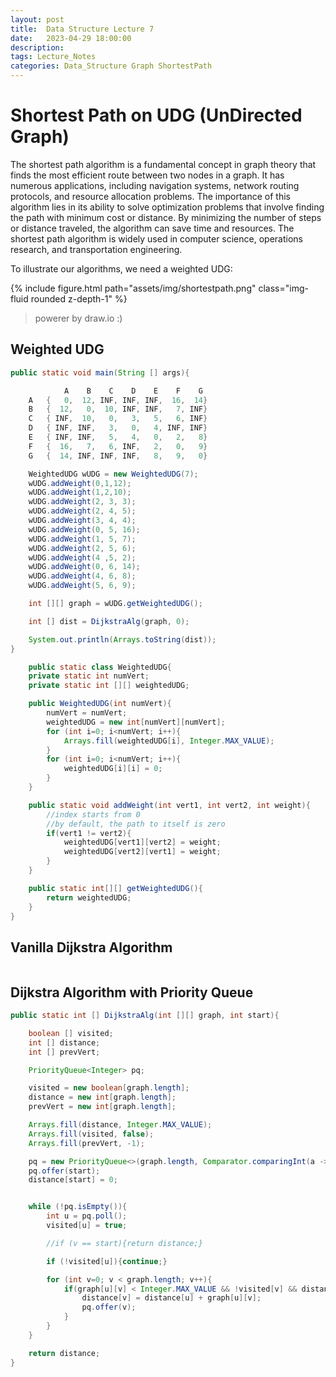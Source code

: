 ```yaml
---
layout: post
title:  Data Structure Lecture 7
date:   2023-04-29 18:00:00
description: 
tags: Lecture_Notes 
categories: Data_Structure Graph ShortestPath
---
```


# Shortest Path on UDG (UnDirected Graph)

The shortest path algorithm is a fundamental concept in graph theory that finds the most efficient route between two nodes in a graph. It has numerous applications, including navigation systems, network routing protocols, and resource allocation problems. The importance of this algorithm lies in its ability to solve optimization problems that involve finding the path with minimum cost or distance. By minimizing the number of steps or distance traveled, the algorithm can save time and resources. The shortest path algorithm is widely used in computer science, operations research, and transportation engineering.

To illustrate our algorithms, we need a weighted UDG:

{% include figure.html path="assets/img/shortestpath.png" class="img-fluid rounded z-depth-1" %}

> powerer by draw.io :)

## Weighted UDG

```java
public static void main(String [] args){

            A    B    C    D    E    F    G
    A   {   0,  12, INF, INF, INF,  16,  14}
    B   {  12,   0,  10, INF, INF,   7, INF}
    C   { INF,  10,   0,   3,   5,   6, INF}
    D   { INF, INF,   3,   0,   4, INF, INF}
    E   { INF, INF,   5,   4,   0,   2,   8}
    F   {  16,   7,   6, INF,   2,   0,   9}
    G   {  14, INF, INF, INF,   8,   9,   0}

    WeightedUDG wUDG = new WeightedUDG(7);
    wUDG.addWeight(0,1,12);
    wUDG.addWeight(1,2,10);
    wUDG.addWeight(2, 3, 3);
    wUDG.addWeight(2, 4, 5);
    wUDG.addWeight(3, 4, 4);
    wUDG.addWeight(0, 5, 16);
    wUDG.addWeight(1, 5, 7);
    wUDG.addWeight(2, 5, 6);
    wUDG.addWeight(4 ,5, 2);
    wUDG.addWeight(0, 6, 14);
    wUDG.addWeight(4, 6, 8);
    wUDG.addWeight(5, 6, 9);

    int [][] graph = wUDG.getWeightedUDG();

    int [] dist = DijkstraAlg(graph, 0);

    System.out.println(Arrays.toString(dist));
}

    public static class WeightedUDG{
    private static int numVert;
    private static int [][] weightedUDG;

    public WeightedUDG(int numVert){
        numVert = numVert;
        weightedUDG = new int[numVert][numVert];
        for (int i=0; i<numVert; i++){
            Arrays.fill(weightedUDG[i], Integer.MAX_VALUE);
        }
        for (int i=0; i<numVert; i++){
            weightedUDG[i][i] = 0;
        }
    }

    public static void addWeight(int vert1, int vert2, int weight){
        //index starts from 0
        //by default, the path to itself is zero
        if(vert1 != vert2){
            weightedUDG[vert1][vert2] = weight;
            weightedUDG[vert2][vert1] = weight;
        }
    }

    public static int[][] getWeightedUDG(){
        return weightedUDG;
    }
}
```

## Vanilla Dijkstra Algorithm

```java

```

## Dijkstra Algorithm with Priority Queue

```java
public static int [] DijkstraAlg(int [][] graph, int start){

    boolean [] visited;
    int [] distance;
    int [] prevVert;

    PriorityQueue<Integer> pq;

    visited = new boolean[graph.length];
    distance = new int[graph.length];
    prevVert = new int[graph.length];

    Arrays.fill(distance, Integer.MAX_VALUE);
    Arrays.fill(visited, false);
    Arrays.fill(prevVert, -1);

    pq = new PriorityQueue<>(graph.length, Comparator.comparingInt(a -> distance[a]));
    pq.offer(start);
    distance[start] = 0;


    while (!pq.isEmpty()){
        int u = pq.poll();
        visited[u] = true;

        //if (v == start){return distance;}

        if (!visited[u]){continue;}

        for (int v=0; v < graph.length; v++){
            if(graph[u][v] < Integer.MAX_VALUE && !visited[v] && distance[v] > distance[u] + graph[u][v] ){
                distance[v] = distance[u] + graph[u][v];
                pq.offer(v);
            }
        }
    }

    return distance;
}
```
